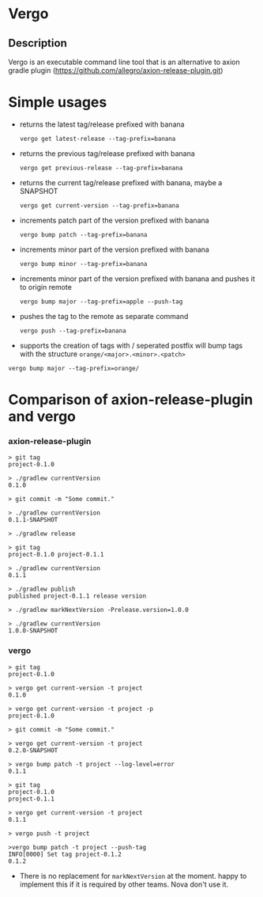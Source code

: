 # Vergo

## Description

Vergo is an executable command line tool that is an alternative to axion gradle plugin
(https://github.com/allegro/axion-release-plugin.git)

# Simple usages

* returns the latest tag/release prefixed with banana

  `vergo get latest-release --tag-prefix=banana`

* returns the previous tag/release prefixed with banana

  `vergo get previous-release --tag-prefix=banana`

* returns the current tag/release prefixed with banana, maybe a SNAPSHOT

  `vergo get current-version --tag-prefix=banana`

* increments patch part of the version prefixed with banana

  `vergo bump patch --tag-prefix=banana`

* increments minor part of the version prefixed with banana

  `vergo bump minor --tag-prefix=banana`

* increments minor part of the version prefixed with banana and pushes it to origin remote

  `vergo bump major --tag-prefix=apple --push-tag`

* pushes the tag to the remote as separate command

  `vergo push --tag-prefix=banana`

* supports the creation of tags with / seperated postfix will bump tags with the structure `orange/<major>.<minor>.<patch>`

`vergo bump major --tag-prefix=orange/`


# Comparison of axion-release-plugin and vergo

### axion-release-plugin

```
> git tag
project-0.1.0

> ./gradlew currentVersion
0.1.0

> git commit -m "Some commit."

> ./gradlew currentVersion
0.1.1-SNAPSHOT

> ./gradlew release

> git tag
project-0.1.0 project-0.1.1

> ./gradlew currentVersion
0.1.1

> ./gradlew publish
published project-0.1.1 release version

> ./gradlew markNextVersion -Prelease.version=1.0.0

> ./gradlew currentVersion
1.0.0-SNAPSHOT

```

### vergo

```
> git tag
project-0.1.0

> vergo get current-version -t project
0.1.0

> vergo get current-version -t project -p
project-0.1.0

> git commit -m "Some commit."

> vergo get current-version -t project
0.2.0-SNAPSHOT

> vergo bump patch -t project --log-level=error
0.1.1

> git tag
project-0.1.0
project-0.1.1

> vergo get current-version -t project
0.1.1

> vergo push -t project

>vergo bump patch -t project --push-tag
INFO[0000] Set tag project-0.1.2
0.1.2

```

* There is no replacement for `markNextVersion` at the moment. happy to implement this if it is required by other teams.
  Nova don't use it.